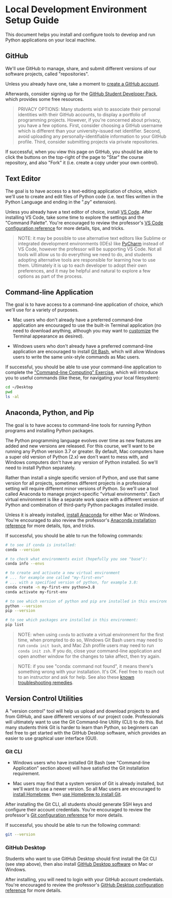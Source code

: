 # Local Development Environment Setup Guide

This document helps you install and configure tools to develop and run Python applications on your local machine.

## GitHub

We'll use GitHub to manage, share, and submit different versions of our software projects, called "repositories".

Unless you already have one, take a moment to [create a GitHub account](https://github.com/).

Afterwards, consider signing up for the [GitHub Student Developer Pack](https://education.github.com/pack), which provides some free resources.

> PRIVACY OPTIONS: Many students wish to associate their personal identities with their GitHub accounts, to display a portfolio of programming projects. However, if you're concerned about privacy, you have a few options. First, consider choosing a GitHub username which is different than your university-issued net identifier. Second, avoid uploading any personally-identifiable information to your GitHub profile. Third, consider submitting projects via private repositories.

If successful, when you view this page on GitHub, you should be able to click the buttons on the top-right of the page to "Star" the course repository, and also "Fork" it (i.e. create a copy under your own control).

## Text Editor

The goal is to have access to a text-editing application of choice, which we'll use to create and edit files of Python code (i.e. text files written in the Python Language and ending in the ".py" extension).

Unless you already have a text editor of choice, install [VS Code](https://code.visualstudio.com/). After installing VS Code, take some time to explore the settings and the "Command Palette". You're encouraged to review the professor's [VS Code configuration reference](/notes/devtools/vs-code.md#basic-configuration) for more details, tips, and tricks.

> NOTE: it may be possible to use alternative text editors like Sublime or integrated development environments (IDEs) like [PyCharm](/notes/devtools/pycharm.md) instead of VS Code, however the professor will be supporting VS Code. Not all tools will allow us to do everything we need to do, and students adopting alternative tools are responsible for learning how to use them. Ultimately it is up to each developer to adopt their own preferences, and it may be helpful and natural to explore a few options as part of the process.





## Command-line Application

The goal is to have access to a command-line application of choice, which we'll use for a variety of purposes.

  + Mac users who don't already have a preferred command-line application are encouraged to use the built-in Terminal application (no need to download anything, although you may want to [customize](/exercises/command-line-computing/mac-terminal-config.md) the Terminal appearance as desired).

  + Windows users who don't already have a preferred command-line application are encouraged to install [Git Bash](https://git-scm.com/downloads), which will allow Windows users to write the same unix-style commands as Mac users.

If successful, you should be able to use your command-line application to complete the ["Command-line Computing" Exercise](/exercises/command-line-computing/README.md), which will introduce you to useful commands (like these, for navigating your local filesystem):

```sh
cd ~/Desktop
pwd
ls -al
```

## Anaconda, Python, and Pip

The goal is to have access to command-line tools for running Python programs and installing Python packages.

The Python programming language evolves over time as new features are added and new versions are released. For this course, we'll want to be running any Python version 3.7 or greater. By default, Mac computers have a super old version of Python (2.x) we don't want to mess with, and Windows computers don't have any version of Python installed. So we'll need to install Python separately.

Rather than install a single specific version of Python, and use that same version for all projects, sometimes different projects in a professional setting will require different minor versions of Python. So we'll use a tool called Anaconda to manage project-specific "virtual environments". Each virtual environment is like a separate work space with a different version of Python and combination of third-party Python packages installed inside.

Unless it is already installed, [install Anaconda](https://www.anaconda.com/download) for either Mac or Windows. You're encouraged to also review the professor's [Anaconda installation reference](/notes/clis/conda.md#installation) for more details, tips, and tricks.

If successful, you should be able to run the following commands:

```sh
# to see if conda is installed:
conda --version

# to check what environments exist (hopefully you see "base"):
conda info --envs

# to create and activate a new virtual environment
# ... for example one called "my-first-env"
# ... with a specified version of python, for example 3.8:
conda create -n my-first-env python=3.8
conda activate my-first-env

# to see which version of python and pip are installed in this environment:
python --version
pip --version

# to see which packages are installed in this environment:
pip list
```

> NOTE: when using `conda` to activate a virtual environment for the first time, when prompted to do so, Windows Git Bash users may need to run `conda init bash`, and Mac Zsh profile users may need to run `conda init zsh`. If you do, close your command-line application and open another window for the changes to take affect, then try again.

> NOTE: if you see "conda: command not found", it means there's something wrong with your installation. It's OK. Feel free to reach out to an instructor and ask for help. See also these [known troubleshooting remedies](https://github.com/prof-rossetti/intro-to-python/issues/13).

## Version Control Utilities

A "version control" tool will help us upload and download projects to and from GitHub, and save different versions of our project code. Professionals will ultimately want to use the Git Command-line Utility (CLI) to do this. But many students think Git is harder to learn than Python, so beginners can feel free to get started with the GitHub Desktop software, which provides an easier to use graphical user interface (GUI).

### Git CLI

  + Windows users who have installed Git Bash (see "Command-line Application" section above) will have satisfied the Git installation requirement.

  + Mac users may find that a system version of Git is already installed, but we'll want to use a newer version. So all Mac users are encouraged to [install Homebrew](/notes/clis/brew.md), then [use Homebrew to install Git](/notes/clis/git.md#installation-on-mac).

After installing the Git CLI, all students should generate SSH keys and configure their account credentials. You're encouraged to review the professor's [Git configuration reference](/notes/clis/git.md#configuration) for more details.

If successful, you should be able to run the following command:

```sh
git --version
```

### GitHub Desktop

Students who want to use GitHub Desktop should first install the Git CLI (see step above), then also install [GitHub Desktop software](https://desktop.github.com/) on Mac or Windows.

After installing, you will need to login with your GitHub account credentials. You're encouraged to review the professor's [GitHub Desktop configuration reference](/notes/devtools/github-desktop.md#configuration) for more details.
